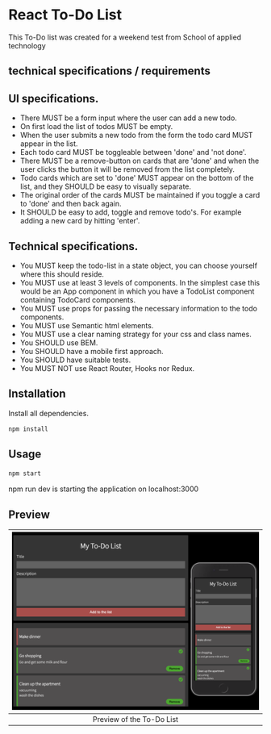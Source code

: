 # React To-Do List

This To-Do list was created for a weekend test from </salt> School of applied technology

## technical specifications / requirements

## UI specifications. 
- There MUST be a form input where the user can add a new todo.
- On first load the list of todos MUST be empty.
- When the user submits a new todo from the form the todo card MUST appear in the list.
- Each todo card MUST be toggleable between 'done' and 'not done'.
- There MUST be a remove-button on cards that are 'done' and when the user clicks the button it will be removed from the list completely.
- Todo cards which are set to 'done' MUST appear on the bottom of the list, and they SHOULD be easy to visually separate.
- The original order of the cards MUST be maintained if you toggle a card to 'done' and then back again.
- It SHOULD be easy to add, toggle and remove todo's. For example adding a new card by hitting 'enter'. 

## Technical specifications. 

- You MUST keep the todo-list in a state object, you can choose yourself where this should reside.
- You MUST use at least 3 levels of components. In the simplest case this would be an App component in which you have a TodoList component containing TodoCard components.
- You MUST use props for passing the necessary information to the todo components.
- You MUST use Semantic html elements.
- You MUST use a clear naming strategy for your css and class names.
- You SHOULD use BEM.
- You SHOULD have a mobile first approach.
- You SHOULD have suitable tests.
- You MUST NOT use React Router, Hooks nor Redux.


## Installation

Install all dependencies.  

```bash
npm install
```

## Usage

```bash
npm start
```

npm run dev is starting the application on localhost:3000

## Preview

| ![Todo](todolist_preview.png) |
|:---:|
| Preview of the To-Do List |
